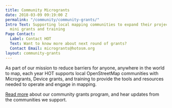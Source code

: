 ```yaml
---
title: Community Microgrants
date: 2018-03-09 09:19:00 Z
permalink: "/community/community-grants/"
Intro Text: Supporting local mapping communities to expand their projects through
  mini grants and training
Page Contact:
  Label: Contact HOT
  Text: Want to know more about next round of grants?
  Contact Email: microgrants@hotosm.org
layout: community-grants
---
```


As part of our mission to reduce barriers for anyone, anywhere in the world to map, each year HOT supports local OpenStreetMap communities with Microgrants, Device grants, and training to provide the tools and resources needed to operate and engage in mapping.

[Read more](/projects/microgrants_and_community_development) about our community grants program, and hear updates from the communities we support.